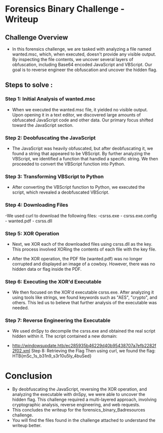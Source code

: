 # Forensics Binary Challenge - Writeup
## Challenge Overview
- In this forensics challenge, we are tasked with analyzing a file named wanted.msc, which, when executed, doesn't provide any visible output. By inspecting the file contents, we uncover several layers of obfuscation, including Base64 encoded JavaScript and VBScript. Our goal is to reverse engineer the obfuscation and uncover the hidden flag.

## Steps to solve :
### Step 1: Initial Analysis of wanted.msc
- When we executed the wanted.msc file, it yielded no visible output. Upon opening it in a text editor, we discovered large amounts of obfuscated JavaScript code and other data. Our primary focus shifted toward the JavaScript section.

### Step 2: Deobfuscating the JavaScript
- The JavaScript was heavily obfuscated, but after deobfuscating it, we found a string that appeared to be VBScript. By further analyzing the VBScript, we identified a function that handled a specific string. We then proceeded to convert the VBScript function into Python.

### Step 3: Transforming VBScript to Python
- After converting the VBScript function to Python, we executed the script, which revealed a deobfuscated VBScript. 

### Step 4: Downloading Files
-We used curl to download the following files:
    -csrss.exe
    - csrss.exe.config
    - wanted.pdf
    - csrss.dll
### Step 5: XOR Operation
- Next, we XOR each of the downloaded files using csrss.dll as the key. This process involved XORing the contents of each file with the key file.

- After the XOR operation, the PDF file (wanted.pdf) was no longer corrupted and displayed an image of a cowboy. However, there was no hidden data or flag inside the PDF.

### Step 6: Executing the XOR'd Executable
- We then focused on the XOR'd executable csrss.exe. After analyzing it using tools like strings, we found keywords such as "AES", "crypto", and others. This led us to believe that further analysis of the executable was needed.

### Step 7: Reverse Engineering the Executable
- We used dnSpy to decompile the csrss.exe and obtained the real script hidden within it. The script contained a new domain:

- http://windowsupdate.htb/ec285935b46229d40b95438707a7efb2282f2f02.xml
Step 8: Retrieving the Flag
Then using curl, we found the flag:
HTB{mSc_1s_b31n9_s3r10u5ly_4buSed}

# Conclusion
- By deobfuscating the JavaScript, reversing the XOR operation, and analyzing the executable with dnSpy, we were able to uncover the hidden flag. This challenge required a multi-layered approach, involving cryptographic analysis, reverse engineering, and web requests.
- This concludes the writeup for the forensics_binary_Badresources challenge.
- You will find the files found in the challenge attached to understand the writeup better.

